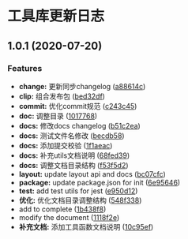 # 工具库更新日志

## 1.0.1 (2020-07-20)


### Features

* **change:** 更新同步changelog ([a88614c](https://github.com/DTStack/dt-utils/commit/a88614c6a20d52dd1750fc0599d1c33aa1ed40a3))
* **clip:** 组合发布包 ([bed32df](https://github.com/DTStack/dt-utils/commit/bed32df4f308b5c7d0eced97c5f5903c3ca2aaf5))
* **commit:** 优化commit规范 ([c243c45](https://github.com/DTStack/dt-utils/commit/c243c4577b82636456478c63941477fcb693041b))
* **doc:** 调整目录 ([1017768](https://github.com/DTStack/dt-utils/commit/1017768c860b61e44945d4c87e98f4fb3fc13df9))
* **docs:** 修改docs changelog ([b51c2ea](https://github.com/DTStack/dt-utils/commit/b51c2ea538edea15388d9b23147b123dc2d2d258))
* **docs:** 测试文件名修改 ([becdb58](https://github.com/DTStack/dt-utils/commit/becdb58820f30b937c20c9a7a339ae2a2a673005))
* **docs:** 添加提交校验 ([1f1aeac](https://github.com/DTStack/dt-utils/commit/1f1aeac4ea325c0f9ad814f75e697dc1489c156b))
* **docs:** 补充utils文档说明 ([68fed39](https://github.com/DTStack/dt-utils/commit/68fed39ea2897398503023f3b4d3bd21c18dd127))
* **docs:** 调整文档目录结构 ([f53f5d2](https://github.com/DTStack/dt-utils/commit/f53f5d2d24491acba58ef6af977dae31a4866f26))
* **layout:** update layout api and docs ([bc07cfc](https://github.com/DTStack/dt-utils/commit/bc07cfcd3704443cbd6d1564f1dabefe0627b8b8))
* **package:** update package.json for init ([6e95646](https://github.com/DTStack/dt-utils/commit/6e9564697e6617bc67c1132cc70415a10df8c173))
* **test:** add test utils for jest ([e950d12](https://github.com/DTStack/dt-utils/commit/e950d127330cb3b2ce6a00154b05324558e23b70))
* **优化:** 优化文档目录调整结构 ([548f338](https://github.com/DTStack/dt-utils/commit/548f338e80e910aa249de0e9b3a18d35096a3db2))
* add to complete ([1b438f8](https://github.com/DTStack/dt-utils/commit/1b438f8d7d7c8366ac1572dc63d4401bf14d8d8e))
* modify the document ([1118f2e](https://github.com/DTStack/dt-utils/commit/1118f2ee7f5c70bf7f2fd49594711be7b93bc709))
* **补充文档:** 添加工具函数文档说明 ([10c95ef](https://github.com/DTStack/dt-utils/commit/10c95efb2a73bed3d83b28312d69ca9aa6b77bbd))



